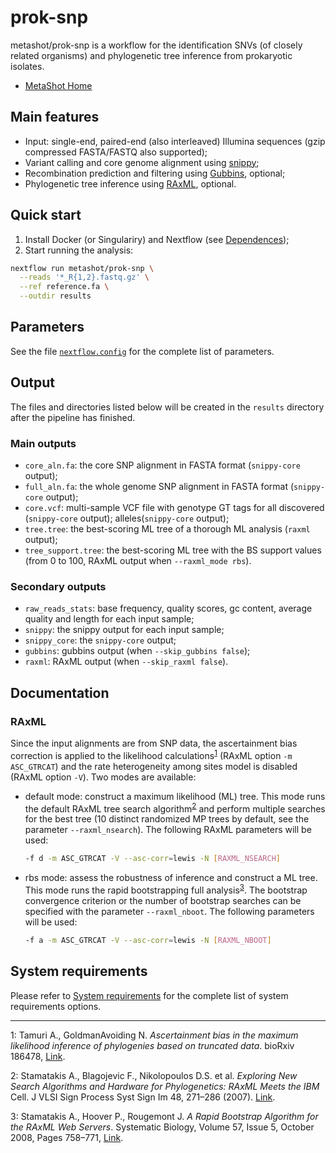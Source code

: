 # prok-snp

metashot/prok-snp is a workflow for the identification SNVs (of closely related
organisms) and phylogenetic tree inference from prokaryotic isolates.

- [MetaShot Home](https://metashot.github.io/)

## Main features

- Input: single-end, paired-end (also interleaved) Illumina sequences (gzip
  compressed FASTA/FASTQ also supported);
- Variant calling and core genome alignment using
  [snippy](https://github.com/tseemann/snippy);
- Recombination prediction and filtering using 
  [Gubbins](https://doi.org/10.1093/nar/gku1196), optional;
- Phylogenetic tree inference using 
  [RAxML](https://10.1093/bioinformatics/btu033), optional.

## Quick start

1. Install Docker (or Singulariry) and Nextflow (see
   [Dependences](https://metashot.github.io/#dependencies));
1. Start running the analysis:

  ```bash
  nextflow run metashot/prok-snp \
    --reads '*_R{1,2}.fastq.gz' \
    --ref reference.fa \
    --outdir results
  ```

## Parameters
See the file [`nextflow.config`](nextflow.config) for the complete list of
parameters.

## Output
The files and directories listed below will be created in the `results` directory
after the pipeline has finished.

### Main outputs
- `core_aln.fa`: the core SNP alignment in FASTA format (`snippy-core` output);
- `full_aln.fa`: the whole genome SNP alignment in FASTA format (`snippy-core`
  output);
- `core.vcf`: multi-sample VCF file with genotype GT tags for all discovered
  (`snippy-core` output); alleles(`snippy-core` output);
- `tree.tree`: the best-scoring ML tree of a thorough ML analysis (`raxml` output);
- `tree_support.tree`: the best-scoring ML tree with the BS support values (from
  0 to 100, RAxML output when `--raxml_mode rbs`).

### Secondary outputs
- `raw_reads_stats`: base frequency, quality scores, gc content, average
  quality and length for each input sample;
- `snippy`: the snippy output for each input sample;
- `snippy_core`: the `snippy-core` output;
- `gubbins`: gubbins output (when `--skip_gubbins false`);
- `raxml`: RAxML output (when `--skip_raxml false`).

## Documentation

### RAxML
Since the input alignments are from SNP data, the ascertainment bias correction
is applied to the likelihood calculations<sup>[1](#footnote1)</sup> (RAxML option `-m ASC_GTRCAT`) and
the rate heterogeneity among sites model is disabled (RAxML option `-­V`). Two
modes are available:

- default mode: construct a maximum likelihood (ML) tree. This mode runs the
  default RAxML tree search algorithm<sup>[2](#footnote2)</sup> and perform multiple searches for the
  best tree (10 distinct randomized MP trees by default, see the parameter
  `--raxml_nsearch`). The following RAxML parameters will be used:

  ```bash
  -f d -m ASC_GTRCAT -V --asc-corr=lewis -N [RAXML_NSEARCH]
  ```
- rbs mode: assess the robustness of inference and construct a ML tree. This
  mode runs the rapid bootstrapping full analysis<sup>[3](#footnote3)</sup>. The bootstrap convergence
  criterion or the number of bootstrap searches can be specified with the
  parameter `--raxml_nboot`. The following parameters will be used:

  ```bash
  -f a -m ASC_GTRCAT -V --asc-corr=lewis -N [RAXML_NBOOT]
  ```

## System requirements
Please refer to [System
requirements](https://metashot.github.io/#system-requirements) for the complete
list of system requirements options.

---

<a name="footnote1">1</a>: Tamuri A., GoldmanAvoiding N. *Ascertainment bias in
      the maximum likelihood inference of phylogenies based on truncated data*.
      bioRxiv 186478, [Link](https://doi.org/10.1101/186478).

<a name="footnote2">2</a>: Stamatakis A., Blagojevic F., Nikolopoulos D.S. et
      al. *Exploring New Search Algorithms and Hardware for Phylogenetics: RAxML
      Meets the IBM* Cell. J VLSI Sign Process Syst Sign Im 48, 271–286 (2007).
      [Link](https://doi.org/10.1007/s11265-007-0067-4). 
      
<a name="footnote3">3</a>: Stamatakis A., Hoover P., Rougemont J. *A Rapid
      Bootstrap Algorithm for the RAxML Web Servers*. Systematic Biology, Volume
      57, Issue 5, October 2008, Pages 758–771,
      [Link](https://doi.org/10.1080/10635150802429642).

